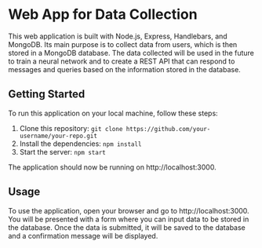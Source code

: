 # Web App for Data Collection

This web application is built with Node.js, Express, Handlebars, and MongoDB. Its main purpose is to collect data from users, which is then stored in a MongoDB database. The data collected will be used in the future to train a neural network and to create a REST API that can respond to messages and queries based on the information stored in the database.

## Getting Started

To run this application on your local machine, follow these steps:

1. Clone this repository: `git clone https://github.com/your-username/your-repo.git`
2. Install the dependencies: `npm install`
3. Start the server: `npm start`

The application should now be running on http://localhost:3000.

## Usage

To use the application, open your browser and go to http://localhost:3000. You will be presented with a form where you can input data to be stored in the database. Once the data is submitted, it will be saved to the database and a confirmation message will be displayed.
